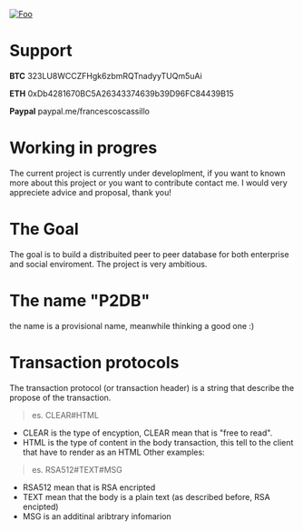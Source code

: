 
<a href="http://francescoscassillo.com/nodetondb/logo-nodeton.PNG" rel="logo">![Foo](http://francescoscassillo.com/nodetondb/logo-nodeton.PNG)</a>

# Support
**BTC** 323LU8WCCZFHgk6zbmRQTnadyyTUQm5uAi

**ETH** 0xDb4281670BC5A26343374639b39D96FC84439B15

**Paypal** paypal.me/francescoscassillo



# Working in progres
The current project is currently under developlment, if you want to known more about this project or you want to contribute contact me.
I would very appreciete advice and proposal, thank you!

# The Goal
The goal is to build a distribuited peer to peer database for both enterprise and social enviroment. The project is very ambitious.

# The name "P2DB"
the name is a provisional name, meanwhile thinking a good one :)

# Transaction protocols
The transaction protocol (or transaction header) is a string that describe the propose of the transaction.
 > es. CLEAR#HTML
 - CLEAR is the type of encyption, CLEAR mean that is "free to read".
 - HTML is the type of content in the body transaction, this tell to the client that have to render as an HTML
Other examples:
 > es. RSA512#TEXT#MSG
 - RSA512 mean that is RSA encripted
 - TEXT mean that the body is a plain text (as described before, RSA encipted)
 - MSG is an additinal aribtrary infomarion
